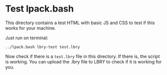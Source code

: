 # Test lpack.bash

This directory contains a test HTML with basic JS and CSS to test if this works for your machine.

Just run on terminal:

```
../lpack.bash lbry-test test.lbry
```

Now check if there is a `test.lbry` file in this directory. If there is, the script is working. You can upload the .lbry file to LBRY to check if it is working for you.